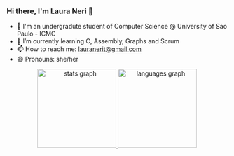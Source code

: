 ### Hi there, I'm Laura Neri 👋

<!--
**lauraneri/lauraneri** is a ✨ _special_ ✨ repository because its `README.md` (this file) appears on your GitHub profile.

Here are some ideas to get you started:

- 🔭 I’m currently working on ...
- 🌱 I’m currently learning ...
- 👯 I’m looking to collaborate on ...
- 🤔 I’m looking for help with ...
- 💬 Ask me about ...
- 📫 How to reach me: ...
- 😄 Pronouns: ...
- ⚡ Fun fact: ...
-->
- 🔭 I'm an undergradute student of Computer Science @ University of Sao Paulo - ICMC
- 🌱 I’m currently learning C, Assembly, Graphs and Scrum
- 📫 How to reach me: lauranerit@gmail.com
- 😄 Pronouns: she/her

<div align="center">
  <a href="https://github.com/lauraneri">
  <img src="https://github-readme-stats.vercel.app/api?username=lauraneri&hide_title=false&hide_rank=false&show_icons=true&include_all_commits=true&count_private=true&disable_animations=false&theme=midnight-purple&locale=en&hide_border=false" height="180em" alt="stats graph"  />
  <img src="https://github-readme-stats.vercel.app/api/top-langs?username=lauraneri&locale=en&hide_title=false&layout=compact&card_width=320&langs_count=5&theme=midnight-purple&hide_border=false" height="180em" alt="languages graph"  />
</div>
